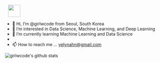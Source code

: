 <a href="https://instagram.com/girl.w.code">
    <img 
        src="http://img.shields.io/badge/-Instagram-white?style=flat&logo=Instagram&link=https://instagram.com/girl.w.code/"
        style="height : 40px; margin-left : 10px; margin-right : 10px;"/>
</a>

- 👋 Hi, I’m @girlwcode from Seoul, South Korea
- 👀 I’m interested in Data Science, Machine Learning, and Deep Learning
- 🌱 I’m currently learning Machine Learning and Data Science
- 
- 📫 How to reach me ... yelynahn@gmail.com



![girlwcode's github stats](https://github-readme-stats.vercel.app/api?username=girlwcode&show_icons=true)


<!---
girlwcode/girlwcode is a ✨ special ✨ repository because its `README.md` (this file) appears on your GitHub profile.
You can click the Preview link to take a look at your changes.
--->
